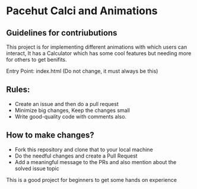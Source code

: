 # Pacehut Calci and Animations
## Guidelines for contriubutions



This project is for implementing different animations with which users can interact,
It has a Calculator which has some cool features but needing more for others to get benifits.

Entry Point: index.html (Do not change, it must always be this)

## Rules:
- Create an issue and then do a pull request
- Minimize big changes, Keep the changes small
- Write good-quality code with comments also.

## How to make changes?

- Fork this repository and clone that to your local machine
- Do the needful changes and create a Pull Request
- Add a meaningful message to the PRs and also mention about the solved issue topic


This is a good project for beginners to get some hands on experience

